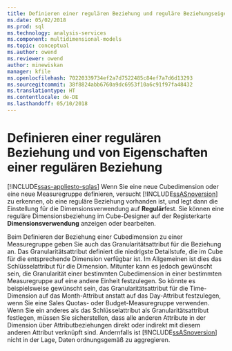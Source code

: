 ```yaml
---
title: Definieren einer regulären Beziehung und reguläre Beziehungseigenschaften | Microsoft Docs
ms.date: 05/02/2018
ms.prod: sql
ms.technology: analysis-services
ms.component: multidimensional-models
ms.topic: conceptual
ms.author: owend
ms.reviewer: owend
author: minewiskan
manager: kfile
ms.openlocfilehash: 70220339734ef2a7d7522485c84ef7a7d6d13293
ms.sourcegitcommit: 38f8824abb6760a9dc6953f10a6c91f97fa48432
ms.translationtype: HT
ms.contentlocale: de-DE
ms.lasthandoff: 05/10/2018
---
```

# <a name="define-a-regular-relationship-and-regular-relationship-properties"></a>Definieren einer regulären Beziehung und von Eigenschaften einer regulären Beziehung
[!INCLUDE[ssas-appliesto-sqlas](../../includes/ssas-appliesto-sqlas.md)]
  Wenn Sie eine neue Cubedimension oder eine neue Measuregruppe definieren, versucht [!INCLUDE[ssASnoversion](../../includes/ssasnoversion-md.md)] zu erkennen, ob eine reguläre Beziehung vorhanden ist, und legt dann die Einstellung für die Dimensionsverwendung auf **Regulär**fest. Sie können eine reguläre Dimensionsbeziehung im Cube-Designer auf der Registerkarte **Dimensionsverwendung** anzeigen oder bearbeiten.  
  
 Beim Definieren der Beziehung einer Cubedimension zu einer Measuregruppe geben Sie auch das Granularitätsattribut für die Beziehung an. Das Granularitätsattribut definiert die niedrigste Detailstufe, die im Cube für die entsprechende Dimension verfügbar ist. Im Allgemeinen ist dies das Schlüsselattribut für die Dimension. Mitunter kann es jedoch gewünscht sein, die Granularität einer bestimmten Cubedimension in einer bestimmten Measuregruppe auf eine andere Einheit festzulegen. So könnte es beispielsweise gewünscht sein, das Granularitätsattribut für die Time-Dimension auf das Month-Attribut anstatt auf das Day-Attribut festzulegen, wenn Sie eine Sales Quotas- oder Budget-Measuregruppe verwenden. Wenn Sie ein anderes als das Schlüsselattribut als Granularitätsattribut festlegen, müssen Sie sicherstellen, dass alle anderen Attribute in der Dimension über Attributbeziehungen direkt oder indirekt mit diesem anderen Attribut verknüpft sind. Andernfalls ist [!INCLUDE[ssASnoversion](../../includes/ssasnoversion-md.md)] nicht in der Lage, Daten ordnungsgemäß zu aggregieren.  
  
  
